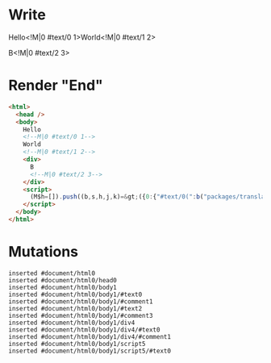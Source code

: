 # Write
  Hello<!M|0 #text/0 1>World<!M|0 #text/1 2><div>B<!M|0 #text/2 3></div><script>(M$h=[]).push((b,s,h,j,k)=>({0:{"#text/0(":b("packages/translator-tags/src/__tests__/fixtures/if-tag/template.marko_1_renderer"),"#text/0!":h={},"#text/1(":b("packages/translator-tags/src/__tests__/fixtures/if-tag/template.marko_2_renderer"),"#text/1!":j={},"#text/2(":b("packages/translator-tags/src/__tests__/fixtures/if-tag/template.marko_4_renderer"),"#text/2!":k={}},1:h,2:j,3:k}),[])</script>


# Render "End"
```html
<html>
  <head />
  <body>
    Hello
    <!--M|0 #text/0 1-->
    World
    <!--M|0 #text/1 2-->
    <div>
      B
      <!--M|0 #text/2 3-->
    </div>
    <script>
      (M$h=[]).push((b,s,h,j,k)=&gt;({0:{"#text/0(":b("packages/translator-tags/src/__tests__/fixtures/if-tag/template.marko_1_renderer"),"#text/0!":h={},"#text/1(":b("packages/translator-tags/src/__tests__/fixtures/if-tag/template.marko_2_renderer"),"#text/1!":j={},"#text/2(":b("packages/translator-tags/src/__tests__/fixtures/if-tag/template.marko_4_renderer"),"#text/2!":k={}},1:h,2:j,3:k}),[])
    </script>
  </body>
</html>
```

# Mutations
```
inserted #document/html0
inserted #document/html0/head0
inserted #document/html0/body1
inserted #document/html0/body1/#text0
inserted #document/html0/body1/#comment1
inserted #document/html0/body1/#text2
inserted #document/html0/body1/#comment3
inserted #document/html0/body1/div4
inserted #document/html0/body1/div4/#text0
inserted #document/html0/body1/div4/#comment1
inserted #document/html0/body1/script5
inserted #document/html0/body1/script5/#text0
```